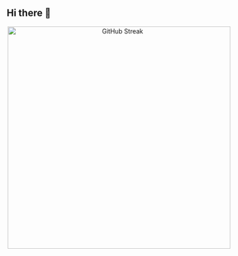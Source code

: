 ## Hi there 👋
<p align="center">
  <txt src="Hi there 👋" width="300"/>
</p>


<p align="center">
  <img src="https://streak-stats.demolab.com/?user=cuistobal" alt="GitHub Streak" width="500"/>
</p>



<!--
**cuistobal/cuistobal** is a ✨ _special_ ✨ repository because its `README.md` (this file) appears on your GitHub profile.

Here are some ideas to get you started:

- 🔭 I’m currently working on ...
- 🌱 I’m currently learning ...
- 👯 I’m looking to collaborate on ...
- 🤔 I’m looking for help with ...
- 💬 Ask me about ...
- 📫 How to reach me: ...
- 😄 Pronouns: ...
- ⚡ Fun fact: ...
-->
